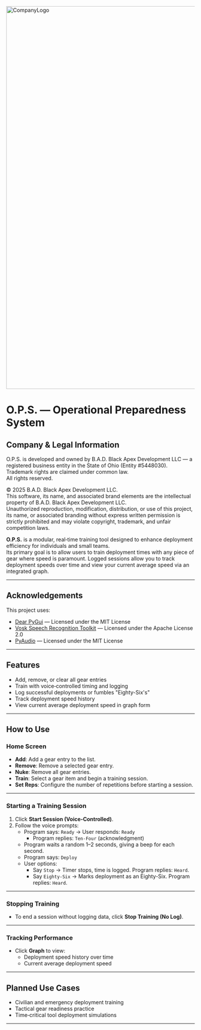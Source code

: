 
<img width="1024" height="1024" alt="CompanyLogo" src="https://github.com/user-attachments/assets/77a92ff5-eeda-4082-829f-95346fb1cd6f" />

# **O.P.S. — Operational Preparedness System**

## Company & Legal Information

O.P.S. is developed and owned by B.A.D. Black Apex Development LLC — a registered business entity in the State of Ohio (Entity #5448030).  
Trademark rights are claimed under common law.  
All rights reserved.

© 2025 B.A.D. Black Apex Development LLC.  
This software, its name, and associated brand elements are the intellectual property of B.A.D. Black Apex Development LLC.  
Unauthorized reproduction, modification, distribution, or use of this project, its name, or associated branding without express written permission is strictly prohibited and may violate copyright, trademark, and unfair competition laws.


**O.P.S.** is a modular, real‑time training tool designed to enhance deployment efficiency for individuals and small teams.  
Its primary goal is to allow users to train deployment times with any piece of gear where speed is paramount. Logged sessions allow you to track deployment speeds over time and view your current average speed via an integrated graph.

---

## Acknowledgements
This project uses:
- [Dear PyGui](https://github.com/hoffstadt/DearPyGui) — Licensed under the MIT License
- [Vosk Speech Recognition Toolkit](https://alphacephei.com/vosk/) — Licensed under the Apache License 2.0
- [PyAudio](https://people.csail.mit.edu/hubert/pyaudio/) — Licensed under the MIT License

---

## **Features**
- Add, remove, or clear all gear entries
- Train with voice‑controlled timing and logging
- Log successful deployments or fumbles "Eighty-Six's"
- Track deployment speed history
- View current average deployment speed in graph form

---

## **How to Use**

### **Home Screen**
- **Add**: Add a gear entry to the list.
- **Remove**: Remove a selected gear entry.
- **Nuke**: Remove all gear entries.
- **Train**: Select a gear item and begin a training session.
- **Set Reps**: Configure the number of repetitions before starting a session.

---

### **Starting a Training Session**
1. Click **Start Session (Voice‑Controlled)**.
2. Follow the voice prompts:
   - Program says: `Ready` → User responds: `Ready`
     - Program replies: `Ten-Four` (acknowledgment)
   - Program waits a random 1–2 seconds, giving a beep for each second.
   - Program says: `Deploy`
   - User options:
     - Say `Stop` → Timer stops, time is logged. Program replies: `Heard`.
     - Say `Eighty-Six` → Marks deployment as an Eighty-Six. Program replies: `Heard`.

---

### **Stopping Training**
- To end a session without logging data, click **Stop Training (No Log)**.

---

### **Tracking Performance**
- Click **Graph** to view:
  - Deployment speed history over time
  - Current average deployment speed

---

## **Planned Use Cases**
- Civilian and emergency deployment training
- Tactical gear readiness practice
- Time‑critical tool deployment simulations

---
